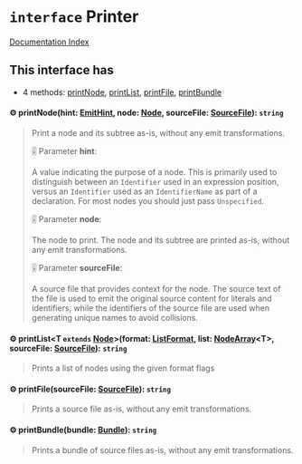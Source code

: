 # `interface` Printer

[Documentation Index](../README.md)

## This interface has

- 4 methods:
[printNode](#-printnodehint-emithint-node-node-sourcefile-sourcefile-string),
[printList](#-printlistt-extends-nodeformat-listformat-list-nodearrayt-sourcefile-sourcefile-string),
[printFile](#-printfilesourcefile-sourcefile-string),
[printBundle](#-printbundlebundle-bundle-string)


#### ⚙ printNode(hint: [EmitHint](../enum.EmitHint/README.md), node: [Node](../interface.Node/README.md), sourceFile: [SourceFile](../interface.SourceFile/README.md)): `string`

> Print a node and its subtree as-is, without any emit transformations.
> 
> 🎚️ Parameter **hint**:
> 
> A value indicating the purpose of a node. This is primarily used to
> distinguish between an `Identifier` used in an expression position, versus an
> `Identifier` used as an `IdentifierName` as part of a declaration. For most nodes you
> should just pass `Unspecified`.
> 
> 🎚️ Parameter **node**:
> 
> The node to print. The node and its subtree are printed as-is, without any
> emit transformations.
> 
> 🎚️ Parameter **sourceFile**:
> 
> A source file that provides context for the node. The source text of
> the file is used to emit the original source content for literals and identifiers, while
> the identifiers of the source file are used when generating unique names to avoid
> collisions.



#### ⚙ printList\<T `extends` [Node](../interface.Node/README.md)>(format: [ListFormat](../enum.ListFormat/README.md), list: [NodeArray](../interface.NodeArray/README.md)\<T>, sourceFile: [SourceFile](../interface.SourceFile/README.md)): `string`

> Prints a list of nodes using the given format flags



#### ⚙ printFile(sourceFile: [SourceFile](../interface.SourceFile/README.md)): `string`

> Prints a source file as-is, without any emit transformations.



#### ⚙ printBundle(bundle: [Bundle](../interface.Bundle/README.md)): `string`

> Prints a bundle of source files as-is, without any emit transformations.



